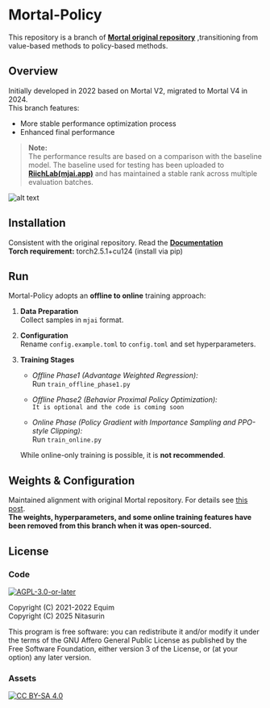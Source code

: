 # Mortal-Policy

This repository is a branch of  [**Mortal original repository**](https://github.com/Equim-chan/Mortal) ,transitioning from value-based methods to policy-based methods.   


## Overview
Initially developed in 2022 based on Mortal V2, migrated to Mortal V4 in 2024.  
This branch features:
- More stable performance optimization process
- Enhanced final performance  

> **Note:**  
> The performance results are based on a comparison with the baseline model. The baseline used for testing has been uploaded to [**RiichLab(mjai.app)**](https://mjai.app) and has maintained a stable rank across multiple evaluation batches.

![alt text](https://github.com/Nitasurin/Mortal-Policy/raw/main/docs/src/assets/mjaiapp.png)
## Installation
Consistent with the original repository. Read the [**Documentation**](https://mortal.ekyu.moe)  
**Torch requirement:** torch2.5.1+cu124 (install via pip)

## Run
Mortal-Policy adopts an **offline to online** training approach:

1. **Data Preparation**  
   Collect samples in `mjai` format.

2. **Configuration**  
   Rename `config.example.toml` to `config.toml` and set hyperparameters.

3. **Training Stages**  
   - *Offline Phase1 (Advantage Weighted Regression):*  
     Run `train_offline_phase1.py`
   - *Offline Phase2 (Behavior Proximal Policy Optimization):*  
    `It is optional and the code is coming soon`
    
   - *Online Phase (Policy Gradient with Importance Sampling and PPO-style Clipping):*  
     Run `train_online.py`

   While online-only training is possible, it is **not recommended**.  

## Weights & Configuration
Maintained alignment with original Mortal repository. For details see [this post](https://gist.github.com/Equim-chan/cf3f01735d5d98f1e7be02e94b288c56).   
**The weights, hyperparameters, and some online training features have been removed from this branch when it was open-sourced.** 


## License
### Code
[![AGPL-3.0-or-later](https://github.com/Nitasurin/Mortal-Policy/raw/main/docs/src/assets/agpl.png)](https://github.com/Nitasurin/Mortal-Policy/blob/main/LICENSE)

Copyright (C) 2021-2022 Equim  
Copyright (C) 2025 Nitasurin

This program is free software: you can redistribute it and/or modify it under the terms of the GNU Affero General Public License as published by the Free Software Foundation, either version 3 of the License, or (at your option) any later version.

### Assets
[![CC BY-SA 4.0](https://github.com/Nitasurin/Mortal-Policy/raw/main/docs/src/assets/by-sa.png)](https://creativecommons.org/licenses/by-sa/4.0/)
